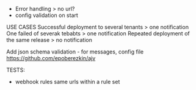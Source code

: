 - Error handling > no url?
- config validation on start

USE CASES
Successful deployment to several tenants > one notification
One failed of severak tebabts > one notification
Repeated deployment of the same release > no notification

Add json schema validation - for messages, config file
https://github.com/epoberezkin/ajv

TESTS:
- webhook rules
	same urls within a rule set
